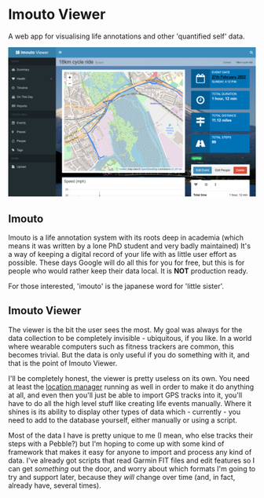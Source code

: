 Imouto Viewer
=============

A web app for visualising life annotations and other 'quantified self' data.

![Imouto Viewer sample event screen](viewer/static/viewer/graphics/imouto-screenshot.png)

Imouto
------
Imouto is a life annotation system with its roots deep in academia
(which means it was written by a lone PhD student and very badly maintained)
It's a way of keeping a digital record of your life with as little user
effort as possible. These days Google will do all this for you for free,
but this is for people who would rather keep their data local.
It is **NOT** production ready.

For those interested, 'imouto' is the japanese word for 'little sister'.

Imouto Viewer
-------------
The viewer is the bit the user sees the most. My goal was always for the
data collection to be completely invisible - ubiquitous, if you like.
In a world where wearable computers such as fitness trackers are common,
this becomes trivial. But the data is only useful if you do something with
it, and that is the point of Imouto Viewer.

I'll be completely honest, the viewer is pretty useless on its own.
You need at least the [location manager](https://github.com/ads04r/imouto-location-manager)
running as well in order to
make it do anything at all, and even then you'll just be able to import
GPS tracks into it, you'll have to do all the high level stuff like creating
life events manually. Where it shines is its ability
to display other types of data which - currently - you need to add
to the database yourself, either manually or using a script.

Most of the data I have is pretty unique to me (I mean, who else tracks
their steps with a Pebble?) but I'm hoping to come up with some
kind of framework that makes it easy for anyone to import and process
any kind of data. I've already got scripts that read Garmin FIT files
and edit features so I can get *something* out the door, and worry
about which formats I'm going to try and support later, because they
*will* change over time (and, in fact, already have, several times).
